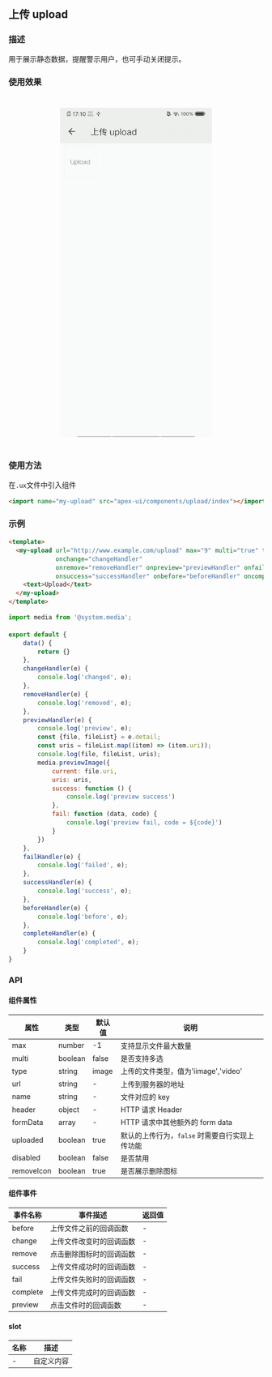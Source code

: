 ## 上传 upload

### 描述

用于展示静态数据，提醒警示用户，也可手动关闭提示。

### 使用效果

<div style="text-align: center;margin: 40px;"><img src="../assets/upload.gif" style="width:300px" alt="upload"/></div>

### 使用方法

在`.ux`文件中引入组件

```html
<import name="my-upload" src="apex-ui/components/upload/index"></import>
```

### 示例

```html
<template>
  <my-upload url="http://www.example.com/upload" max="9" multi="true" type="image" disabled="false"
             onchange="changeHandler"
             onremove="removeHandler" onpreview="previewHandler" onfail="failHandler"
             onsuccess="successHandler" onbefore="beforeHandler" oncomplete="completeHandler">
    <text>Upload</text>
  </my-upload>
</template>
```

```javascript
import media from '@system.media';

export default {
    data() {
        return {}
    },
    changeHandler(e) {
        console.log('changed', e);
    },
    removeHandler(e) {
        console.log('removed', e);
    },
    previewHandler(e) {
        console.log('preview', e);
        const {file, fileList} = e.detail;
        const uris = fileList.map((item) => (item.uri));
        console.log(file, fileList, uris);
        media.previewImage({
            current: file.uri,
            uris: uris,
            success: function () {
                console.log('preview success')
            },
            fail: function (data, code) {
                console.log('preview fail, code = ${code}')
            }
        })
    },
    failHandler(e) {
        console.log('failed', e);
    },
    successHandler(e) {
        console.log('success', e);
    },
    beforeHandler(e) {
        console.log('before', e);
    },
    completeHandler(e) {
        console.log('completed', e);
    }
}
```

### API

#### 组件属性

| 属性       | 类型    | 默认值 | 说明                                           |
| ---------- | ------- | ------ | ---------------------------------------------- |
| max        | number  | -1     | 支持显示文件最大数量                           |
| multi      | boolean | false  | 是否支持多选                                   |
| type       | string  | image  | 上传的文件类型，值为'iimage','video'           |
| url        | string  | -      | 上传到服务器的地址                             |
| name       | string  | -      | 文件对应的 key                                 |
| header     | object  | -      | HTTP 请求 Header                               |
| formData   | array   | -      | HTTP 请求中其他额外的 form data                |
| uploaded   | boolean | true   | 默认的上传行为，`false` 时需要自行实现上传功能 |
| disabled   | boolean | false  | 是否禁用                                       |
| removeIcon | boolean | true   | 是否展示删除图标                               |

#### 组件事件

| 事件名称 | 事件描述                 | 返回值 |
| -------- | ------------------------ | ------ |
| before   | 上传文件之前的回调函数   | -      |
| change   | 上传文件改变时的回调函数 | -      |
| remove   | 点击删除图标时的回调函数 | -      |
| success  | 上传文件成功时的回调函数 | -      |
| fail     | 上传文件失败时的回调函数 | -      |
| complete | 上传文件完成时的回调函数 | -      |
| preview  | 点击文件时的回调函数     | -      |

#### slot

| 名称 | 描述       |
| ---- | ---------- |
| -    | 自定义内容 |

